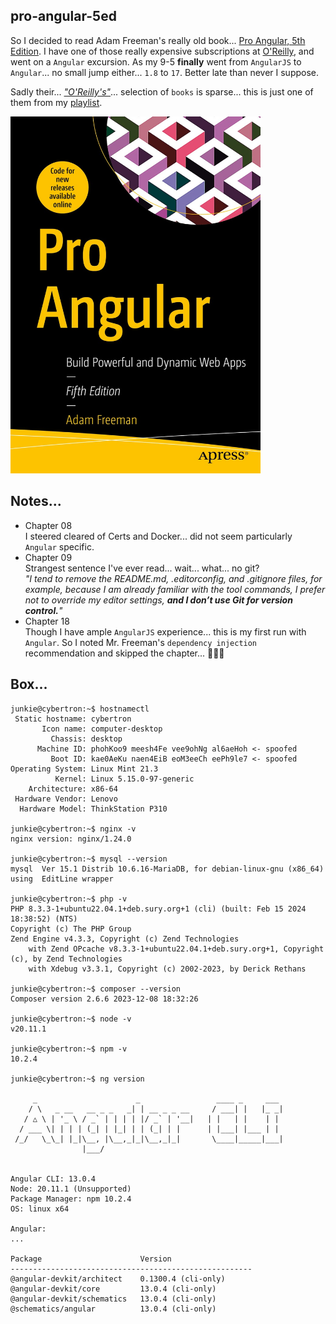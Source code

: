 pro-angular-5ed
---

So I decided to read Adam Freeman's really old book... 
[Pro Angular, 5th Edition](https://learning.oreilly.com/api/v1/continue/9781484281765/). 
I have one of those really expensive subscriptions at [O'Reilly](https://learning.oreilly.com/), 
and went on a `Angular` excursion. As my 9-5 **finally** went from `AngularJS` to `Angular`... no small jump either... `1.8` to `17`. Better late than never I suppose.  

Sadly their... [*"O'Reilly's"*](https://learning.oreilly.com/)... selection of `books` is sparse... this
is just one of them from my [playlist](https://learning.oreilly.com/playlists/0ef983d2-a6e4-4564-ab66-210b98b72ebd).

<img src="pro-angular-5ed.jpg" style="width:25rem;height:auto;" />

Notes...
---
* Chapter 08  
I steered cleared of Certs and Docker... did not seem particularly `Angular` specific.
* Chapter 09  
Strangest sentence I've ever read... wait... what... no git?  
_&quot;I tend to remove the README.md, .editorconfig, and .gitignore files, for example, 
because I am already familiar with the tool commands, I prefer not to override my 
editor settings, **and I don’t use Git for version control.**&quot;_
* Chapter 18  
Though I have ample `AngularJS` experience... this is my first run with `Angular`.
So I noted Mr. Freeman's `dependency injection` recommendation and skipped
the chapter... 🤷🏻‍♂️

Box...
---
```
junkie@cybertron:~$ hostnamectl
 Static hostname: cybertron
       Icon name: computer-desktop
         Chassis: desktop
      Machine ID: phohKoo9 meesh4Fe vee9ohNg al6aeHoh <- spoofed
         Boot ID: kae0AeKu naen4EiB eoM3eeCh eePh9le7 <- spoofed
Operating System: Linux Mint 21.3                 
          Kernel: Linux 5.15.0-97-generic
    Architecture: x86-64
 Hardware Vendor: Lenovo
  Hardware Model: ThinkStation P310

junkie@cybertron:~$ nginx -v
nginx version: nginx/1.24.0

junkie@cybertron:~$ mysql --version
mysql  Ver 15.1 Distrib 10.6.16-MariaDB, for debian-linux-gnu (x86_64) using  EditLine wrapper

junkie@cybertron:~$ php -v
PHP 8.3.3-1+ubuntu22.04.1+deb.sury.org+1 (cli) (built: Feb 15 2024 18:38:52) (NTS)
Copyright (c) The PHP Group
Zend Engine v4.3.3, Copyright (c) Zend Technologies
    with Zend OPcache v8.3.3-1+ubuntu22.04.1+deb.sury.org+1, Copyright (c), by Zend Technologies
    with Xdebug v3.3.1, Copyright (c) 2002-2023, by Derick Rethans

junkie@cybertron:~$ composer --version
Composer version 2.6.6 2023-12-08 18:32:26

junkie@cybertron:~$ node -v
v20.11.1

junkie@cybertron:~$ npm -v
10.2.4

junkie@cybertron:~$ ng version

     _                      _                 ____ _     ___
    / \   _ __   __ _ _   _| | __ _ _ __     / ___| |   |_ _|
   / △ \ | '_ \ / _` | | | | |/ _` | '__|   | |   | |    | |
  / ___ \| | | | (_| | |_| | | (_| | |      | |___| |___ | |
 /_/   \_\_| |_|\__, |\__,_|_|\__,_|_|       \____|_____|___|
                |___/
    

Angular CLI: 13.0.4
Node: 20.11.1 (Unsupported)
Package Manager: npm 10.2.4
OS: linux x64

Angular: 
... 

Package                      Version
------------------------------------------------------
@angular-devkit/architect    0.1300.4 (cli-only)
@angular-devkit/core         13.0.4 (cli-only)
@angular-devkit/schematics   13.0.4 (cli-only)
@schematics/angular          13.0.4 (cli-only)

```
